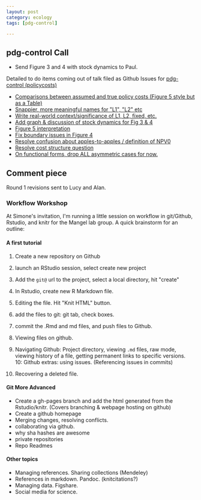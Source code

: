 ```yaml
---
layout: post
category: ecology
tags: [pdg-control]

---
```


## pdg-control Call

- Send Figure 3 and 4 with stock dynamics to Paul.

Detailed to do items coming out of talk filed as Github Issues for [pdg-control (policycosts)](https://github.com/cboettig/pdg_control/issues?labels=policy+costs&page=1&state=open)
 
-   [Comparisons between assumed and true policy costs (Figure 5 style
    but as a Table)](https://github.com/cboettig/pdg-control/issues/41)
-   [Snappier, more meaningful names for "L1", "L2"
    etc](https://github.com/cboettig/pdg-control/issues/40) 
-   [Write real-world context/significance of L1, L2, fixed,
    etc.](https://github.com/cboettig/pdg-control/issues/39)
-   [Add graph & discussion of stock dynamics for Fig 3 &
    4](https://github.com/cboettig/pdg-control/issues/38) 
-   [Figure 5
    interpretation](https://github.com/cboettig/pdg-control/issues/37) 
-   [Fix boundary issues in Figure
    4](https://github.com/cboettig/pdg-control/issues/36) 
-   [Resolve confusion about apples-to-apples / definition of
    NPV0](https://github.com/cboettig/pdg-control/issues/35) 
-   [Resolve cost structure
    question](https://github.com/cboettig/pdg-control/issues/34) 
-   [On functional forms, drop ALL asymmetric cases for
    now.](https://github.com/cboettig/pdg-control/issues/33) 

## Comment piece

Round 1 revisions sent to Lucy and Alan.  


### Workflow Workshop

At Simone's invitation, I'm running a little session on workflow in git/Github, Rstudio, and knitr for the Mangel lab group.  A quick brainstorm for an outline:

#### A first tutorial

1. Create a new repository on Github
2. launch an RStudio session, select create new project
3. Add the `git@` url to the project, select a local directory, hit "create"
4. In Rstudio, create new R Markdown file.  
5. Editing the file.  Hit "Knit HTML" button.  
6. add the files to git: git tab, check boxes.
7. commit the .Rmd and md files, and push files to Github.  
8. Viewing files on github.  

9. Navigating Github: Project directory, viewing `.md` files, raw mode, viewing history of a file, getting permanent links to specific versions.  
10: Github extras: using issues. (Referencing issues in commits)

1. Recovering a deleted file.  


#### Git More Advanced

* Create a gh-pages branch and add the html generated from the Rstudio/knitr.  (Covers branching & webpage hosting on github)
* Create a github homepage
* Merging changes, resolving conflicts.
* collaborating via github.  
* why sha hashes are awesome
* private repositories
* Repo Readmes


#### Other topics

* Managing references. Sharing collections (Mendeley)
* References in markdown. Pandoc.  (knitcitations?)
* Managing data. Figshare.  
* Social media for science.  





